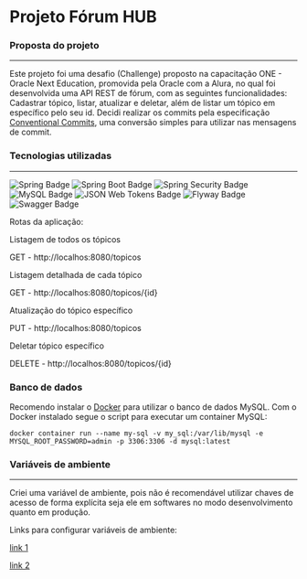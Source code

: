 # Projeto Fórum HUB

### Proposta do projeto

---

Este projeto foi uma desafio (Challenge) proposto na capacitação ONE - Oracle Next Education, promovida pela Oracle 
com a Alura, no qual foi desenvolvida uma API REST de fórum, com as seguintes funcionalidades: Cadastrar tópico, listar,
atualizar e deletar, além de listar um tópico em específico pelo seu id. Decidi realizar os commits pela
especificação [Conventional Commits](https://www.conventionalcommits.org/pt-br/v1.0.0/), uma conversão
simples para utilizar nas mensagens de commit.

### Tecnologias utilizadas

---

![Spring Badge](https://img.shields.io/badge/Spring-6DB33F?logo=spring&logoColor=fff&style=for-the-badge)
![Spring Boot Badge](https://img.shields.io/badge/Spring%20Boot-6DB33F?logo=springboot&logoColor=fff&style=for-the-badge)
![Spring Security Badge](https://img.shields.io/badge/Spring%20Security-6DB33F?logo=springsecurity&logoColor=fff&style=for-the-badge)
![MySQL Badge](https://img.shields.io/badge/MySQL-4479A1?logo=mysql&logoColor=fff&style=for-the-badge)
![JSON Web Tokens Badge](https://img.shields.io/badge/JSON%20Web%20Tokens-000?logo=jsonwebtokens&logoColor=fff&style=for-the-badge)
![Flyway Badge](https://img.shields.io/badge/Flyway-CC0200?logo=flyway&logoColor=fff&style=for-the-badge)
![Swagger Badge](https://img.shields.io/badge/Swagger-85EA2D?logo=swagger&logoColor=000&style=for-the-badge)

Rotas da aplicação:

Listagem de todos os tópicos

GET - http://localhos:8080/topicos

Listagem detalhada de cada tópico

GET - http://localhos:8080/topicos/{id}

Atualização do tópico específico

PUT - http://localhos:8080/topicos

Deletar tópico específico

DELETE - http://localhos:8080/topicos/{id}


### Banco de dados

Recomendo instalar o [Docker](https://www.docker.com/products/docker-desktop/) para utilizar o banco de dados MySQL.
Com o Docker instalado segue o script para executar um container MySQL:

````docker
docker container run --name my-sql -v my_sql:/var/lib/mysql -e MYSQL_ROOT_PASSWORD=admin -p 3306:3306 -d mysql:latest
````

### Variáveis de ambiente

---

Criei uma variável de ambiente, pois não é recomendável utilizar chaves de acesso de forma explícita seja ele em softwares
no modo desenvolvimento quanto em produção.

Links para configurar variáveis de ambiente:

[link 1](https://www.baeldung.com/intellij-idea-environment-variables)

[link 2](https://www.jetbrains.com/help/objc/add-environment-variables-and-program-arguments.html)